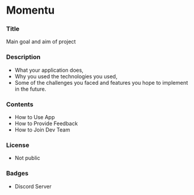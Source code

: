 # Momentu

### Title
Main goal and aim of project

### Description
- What your application does,
- Why you used the technologies you used,
- Some of the challenges you faced and features you hope to implement in the future.

### Contents
- How to Use App
- How to Provide Feedback
- How to Join Dev Team

### License
- Not public

### Badges
- Discord Server
